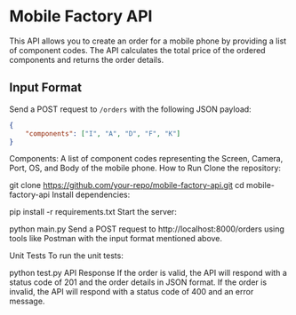 # Mobile Factory API

This API allows you to create an order for a mobile phone by providing a list of component codes. The API calculates the total price of the ordered components and returns the order details.

## Input Format
Send a POST request to `/orders` with the following JSON payload:
```json
{
    "components": ["I", "A", "D", "F", "K"]
}
```
Components: A list of component codes representing the Screen, Camera, Port, OS, and Body of the mobile phone.
How to Run
Clone the repository:

git clone https://github.com/your-repo/mobile-factory-api.git
cd mobile-factory-api
Install dependencies:

pip install -r requirements.txt
Start the server:

python main.py
Send a POST request to http://localhost:8000/orders using tools like Postman with the input format mentioned above.

Unit Tests
To run the unit tests:

python test.py
API Response
If the order is valid, the API will respond with a status code of 201 and the order details in JSON format.
If the order is invalid, the API will respond with a status code of 400 and an error message.

